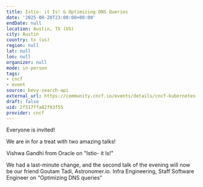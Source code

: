 ```yaml
---
title: Istio- it Is! & Optimizing DNS Queries
date: '2025-08-28T23:00:00+00:00'
endDate: null
location: Austin, TX (US)
city: Austin
country: tx (us)
region: null
lat: null
lon: null
organizer: null
mode: in-person
tags:
- cncf
- event
source: bevy-search-api
external_url: https://community.cncf.io/events/details/cncf-kubernetes-austin-presents-istio-it-is-amp-optimizing-dns-queries/
draft: false
uid: 2f517ffa82f93f55
provider: cncf
---
```

Everyone is invited!

We are in for a treat with two amazing talks!

Vishwa Gandhi from Oracle on "Istio- it Is!"

We had a last-minute change, and the second talk of the evening will now be our friend Goutam Tadi, Astronomer.io. Infra Engineering, Staff Software Engineer on "Optimizing DNS queries"
